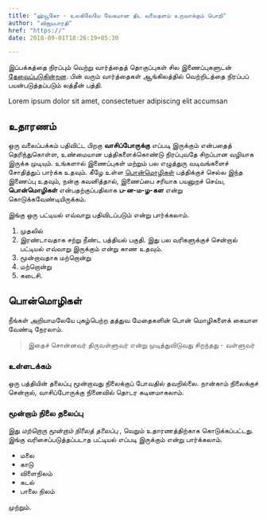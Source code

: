 ```yaml
---
title: "ஹ்யூகோ - உலகிலேயே வேகமான திட வலைதளம் உருவாக்கும் பொறி"
author: "விஜயபாரதி"
href: "https://"
date: 2018-09-01T18:26:19+05:30

---
```


இப்பக்கத்தை நிரப்பும் வெற்று வார்த்தைத் தொகுப்புகள் சில இணைப்புகளுடன் [தேவைப்படுகின்றன](https://www.github.com/vijayabharathib/silai). பின் வரும் வார்த்தைகள் ஆங்கிலத்தில் வெற்றிடத்தை நிரப்பப் பயன்படுத்தப்படும் லத்தீன் பத்தி.

Lorem ipsum dolor sit amet, consectetuer adipiscing elit accumsan


## உதாரணம்

ஒரு வலைப்பக்கம் பதிவிட்ட பிறகு **வாசிப்போருக்கு** எப்படி இருக்கும் என்பதைத் தெரிந்துகொள்ள, உண்மையான பத்திகளைக்கொண்டு நிரப்புவதே சிறப்பான வழியாக இருக்க முடியும். உங்களால் இணைப்புகள் மற்றும் பல எழுத்துரு வடிவங்களைச் சோதித்துப் பார்க்க உதவும். கீழே உள்ள [பொன்மொழிகள்](#ப-ன-ம-ழ-கள) பத்திக்குச் செல்ல இந்த இணைப்பு உதவும், நன்கு கவனித்தால், இணைப்பை சரியாக பயனுறச் செய்ய, **பொன்மொழிகள்** என்பதற்குப்பதிலாக **ப-ன-ம-ழ-கள** என்று கொடுக்கவேண்டியிருக்கம்.  

இங்கு ஒரு பட்டியல் எவ்வாறு பதிவிடப்படும் என்று பார்க்கலாம். 

1. முதலில்
2. இரண்டாவதாக சற்று நீண்ட பத்தியல் பகுதி. இது பல வரிகளுக்குச் சென்றால் பட்டியல் எவ்வாறு இருக்கும் என்று காண உதவும். 
3. மூன்றாவதாக மற்றொன்று
4. மற்றொன்று
5. கடைசி.

## பொன்மொழிகள்

நீங்கள் அறியாமலேயே புகழ்பெற்ற தத்துவ மேதைகளின் பொன் மொழிகளைக் கையாள வேண்டி நேரலாம். 

>இதைச் சொன்னவர் திருவள்ளுவர் என்று முடித்துவிடுவது சிறந்தது - வள்ளுவர்

### உள்ளடக்கம்
ஒரு பத்தியின் தலைப்பு மூன்றாவது நிலைக்குப் போவதில் தவறில்லை. நான்காம் நிலைக்குச் சென்றால், வாசிப்போருக்கு நினைவில் தொடர கடினமாகலாம். 

### மூன்றாம் நிலை தலைப்பு
இது *மற்றொரு மூன்றாம் நிலைத் தலைப்பு* , வெறும் உதாரணத்திற்காக கொடுக்கப்பட்டது. இங்கு வரிசைப்படுத்தப்படாத பட்டியல் எப்படி இருக்கும் என்று பார்க்கலாம். 

* மலை
* காடு
* விளைநிலம்
* கடல்
* பாலை நிலம்

முற்றும்.